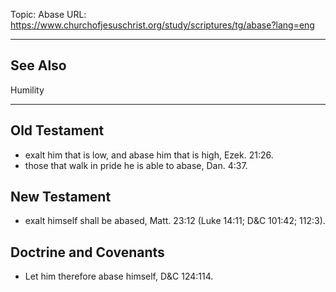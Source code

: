 Topic: Abase
URL: https://www.churchofjesuschrist.org/study/scriptures/tg/abase?lang=eng

---

## See Also

Humility

---

## Old Testament

- exalt him that is low, and abase him that is high, Ezek. 21:26.
- those that walk in pride he is able to abase, Dan. 4:37.

## New Testament

- exalt himself shall be abased, Matt. 23:12 (Luke 14:11; D&C 101:42; 112:3).

## Doctrine and Covenants

- Let him therefore abase himself, D&C 124:114.

